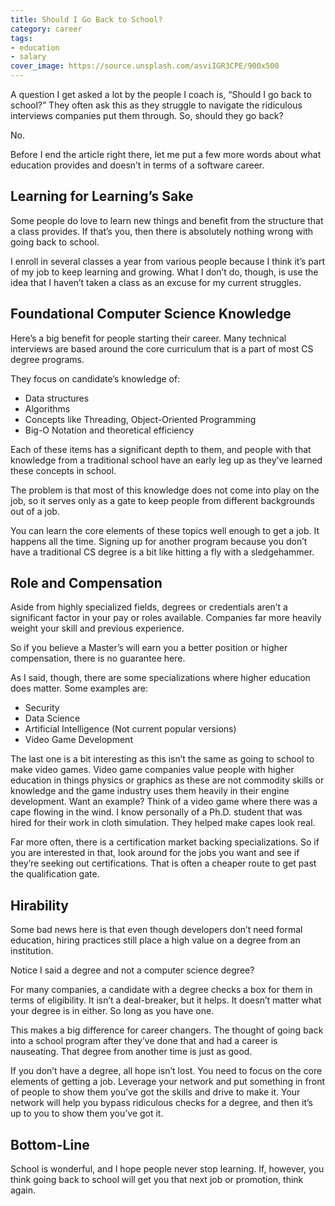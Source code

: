 ```yaml
---
title: Should I Go Back to School?
category: career
tags:
- education
- salary
cover_image: https://source.unsplash.com/asviIGR3CPE/900x500
---
```

A question I get asked a lot by the people I coach is, “Should I go back to school?” They often ask this as they struggle to navigate the ridiculous interviews companies put them through. So, should they go back?

No.

Before I end the article right there, let me put a few more words about what education provides and doesn’t in terms of a software career.

## Learning for Learning’s Sake

Some people do love to learn new things and benefit from the structure that a class provides. If that’s you, then there is absolutely nothing wrong with going back to school.

I enroll in several classes a year from various people because I think it’s part of my job to keep learning and growing. What I don’t do, though, is use the idea that I haven’t taken a class as an excuse for my current struggles.

## Foundational Computer Science Knowledge

Here’s a big benefit for people starting their career. Many technical interviews are based around the core curriculum that is a part of most CS degree programs.

They focus on candidate’s knowledge of:

- Data structures
- Algorithms
- Concepts like Threading, Object-Oriented Programming
- Big-O Notation and theoretical efficiency

Each of these items has a significant depth to them, and people with that knowledge from a traditional school have an early leg up as they’ve learned these concepts in school.

The problem is that most of this knowledge does not come into play on the job, so it serves only as a gate to keep people from different backgrounds out of a job.

You can learn the core elements of these topics well enough to get a job. It happens all the time. Signing up for another program because you don’t have a traditional CS degree is a bit like hitting a fly with a sledgehammer.

## Role and Compensation

Aside from highly specialized fields, degrees or credentials aren’t a significant factor in your pay or roles available. Companies far more heavily weight your skill and previous experience.

So if you believe a Master’s will earn you a better position or higher compensation, there is no guarantee here.

As I said, though, there are some specializations where higher education does matter. Some examples are:

- Security
- Data Science
- Artificial Intelligence (Not current popular versions)
- Video Game Development

The last one is a bit interesting as this isn’t the same as going to school to make video games. Video game companies value people with higher education in things physics or graphics as these are not commodity skills or knowledge and the game industry uses them heavily in their engine development. Want an example? Think of a video game where there was a cape flowing in the wind. I know personally of a Ph.D. student that was hired for their work in cloth simulation. They helped make capes look real.

Far more often, there is a certification market backing specializations. So if you are interested in that, look around for the jobs you want and see if they’re seeking out certifications. That is often a cheaper route to get past the qualification gate.

## Hirability

Some bad news here is that even though developers don’t need formal education, hiring practices still place a high value on a degree from an institution.

Notice I said a degree and not a computer science degree?

For many companies, a candidate with a degree checks a box for them in terms of eligibility. It isn’t a deal-breaker, but it helps. It doesn’t matter what your degree is in either. So long as you have one.

This makes a big difference for career changers. The thought of going back into a school program after they’ve done that and had a career is nauseating. That degree from another time is just as good.

If you don’t have a degree, all hope isn’t lost. You need to focus on the core elements of getting a job. Leverage your network and put something in front of people to show them you’ve got the skills and drive to make it. Your network will help you bypass ridiculous checks for a degree, and then it’s up to you to show them you’ve got it.

## Bottom-Line

School is wonderful, and I hope people never stop learning. If, however, you think going back to school will get you that next job or promotion, think again.